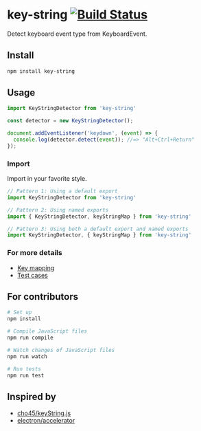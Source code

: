 # key-string [![Build Status](https://travis-ci.org/r7kamura/key-string.svg?branch=master)](https://travis-ci.org/r7kamura/key-string)
Detect keyboard event type from KeyboardEvent.

## Install
```sh
npm install key-string
```

## Usage
```js
import KeyStringDetector from 'key-string'

const detector = new KeyStringDetector();

document.addEventListener('keydown', (event) => {
  console.log(detector.detect(event)); //=> "Alt+Ctrl+Return"
});
```

### Import
Import in your favorite style.

```js
// Pattern 1: Using a default export
import KeyStringDetector from 'key-string'

// Pattern 2: Using named exports
import { KeyStringDetector, keyStringMap } from 'key-string'

// Pattern 3: Using both a default export and named exports
import KeyStringDetector, { keyStringMap } from 'key-string'
```

### For more details
- [Key mapping](https://github.com/r7kamura/key-string/blob/master/src/key-string-map.js)
- [Test cases](https://github.com/r7kamura/key-string/blob/master/test/key-string-detector.test.js)

## For contributors
```sh
# Set up
npm install

# Compile JavaScript files
npm run compile

# Watch changes of JavaScript files
npm run watch

# Run tests
npm run test
```

## Inspired by
- [cho45/keyString.js](https://github.com/cho45/keyString.js)
- [electron/accelerator](https://github.com/atom/electron/blob/7bb9595b81953da359aa6502a21b7fd72c07f92a/docs/api/accelerator.md)
